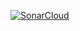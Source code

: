 [![SonarCloud](https://sonarcloud.io/images/project_badges/sonarcloud-white.svg)](https://sonarcloud.io/dashboard?id=jhordangab_exemplo)
